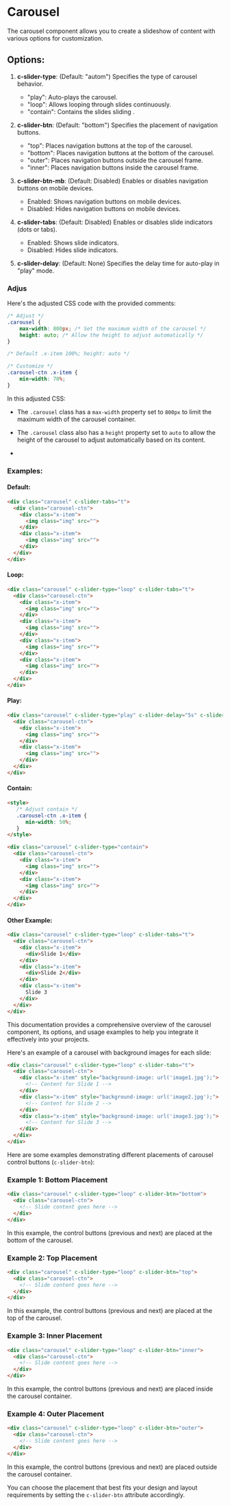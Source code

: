 
# Carousel

The carousel component allows you to create a slideshow of content with various options for customization.

##  Options:

1. **c-slider-type**: (Default: "autom") Specifies the type of carousel behavior.
   - "play": Auto-plays the carousel.
   - "loop": Allows looping through slides continuously.
   - "contain": Contains the slides  sliding .

2. **c-slider-btn**: (Default: "bottom") Specifies the placement of navigation buttons.
   - "top": Places navigation buttons at the top of the carousel.
   - "bottom": Places navigation buttons at the bottom of the carousel.
   - "outer": Places navigation buttons outside the carousel frame.
   - "inner": Places navigation buttons inside the carousel frame.

3. **c-slider-btn-mb**: (Default: Disabled) Enables or disables navigation buttons on mobile devices.
   - Enabled: Shows navigation buttons on mobile devices.
   - Disabled: Hides navigation buttons on mobile devices.

4. **c-slider-tabs**: (Default: Disabled) Enables or disables slide indicators (dots or tabs).
   - Enabled: Shows slide indicators.
   - Disabled: Hides slide indicators.

5. **c-slider-delay**: (Default: None) Specifies the delay time for auto-play in "play" mode.

### Adjus
Here's the adjusted CSS code with the provided comments:

```css
/* Adjust */
.carousel {
    max-width: 800px; /* Set the maximum width of the carousel */
    height: auto; /* Allow the height to adjust automatically */
}

/* Default .x-item 100%; height: auto */

/* Customize */
.carousel-ctn .x-item {
    min-width: 70%; 
}
```

In this adjusted CSS:

- The `.carousel` class has a `max-width` property set to `800px` to limit the maximum width of the carousel container.
- The `.carousel` class also has a `height` property set to `auto` to allow the height of the carousel to adjust automatically based on its content.

- 
### Examples:

#### Default:
```html
<div class="carousel" c-slider-tabs="t">
  <div class="carousel-ctn">  
    <div class="x-item">
      <img class="img" src="">
    </div>
    <div class="x-item">
      <img class="img" src="">
    </div> 
  </div>
</div>
```

#### Loop:
```html
<div class="carousel" c-slider-type="loop" c-slider-tabs="t">
  <div class="carousel-ctn">  
    <div class="x-item">
      <img class="img" src="">
    </div>
    <div class="x-item">
      <img class="img" src="">
    </div> 
    <div class="x-item">
      <img class="img" src="">
    </div> 
    <div class="x-item">
      <img class="img" src="">
    </div> 
  </div>
</div>
```

#### Play:
```html
<div class="carousel" c-slider-type="play" c-slider-delay="5s" c-slider-tabs="t">
  <div class="carousel-ctn">  
    <div class="x-item">
      <img class="img" src="">
    </div>
    <div class="x-item">
      <img class="img" src="">
    </div> 
  </div>
</div>
```

#### Contain:
```html
<style>
   /* Adjust contain */
   .carousel-ctn .x-item {
      min-width: 50%;
   }
</style>

<div class="carousel" c-slider-type="contain">
  <div class="carousel-ctn">  
    <div class="x-item">
      <img class="img" src="">
    </div>
    <div class="x-item">
      <img class="img" src="">
    </div> 
  </div>
</div>
```

#### Other Example:
```html
<div class="carousel" c-slider-type="loop" c-slider-tabs="t">
  <div class="carousel-ctn">  
    <div class="x-item">
      <div>Slide 1</div>
    </div>
    <div class="x-item">
      <div>Slide 2</div>
    </div> 
    <div class="x-item">
      Slide 3
    </div> 
  </div>
</div>
```

This documentation provides a comprehensive overview of the carousel component, its options, and usage examples to help you integrate it effectively into your projects.

Here's an example of a carousel with background images for each slide:

```html
<div class="carousel" c-slider-type="loop" c-slider-tabs="t">
  <div class="carousel-ctn">  
    <div class="x-item" style="background-image: url('image1.jpg');">
      <!-- Content for Slide 1 -->
    </div>
    <div class="x-item" style="background-image: url('image2.jpg');">
      <!-- Content for Slide 2 -->
    </div> 
    <div class="x-item" style="background-image: url('image3.jpg');">
      <!-- Content for Slide 3 -->
    </div> 
  </div>
</div>
```


Here are some examples demonstrating different placements of carousel control buttons (`c-slider-btn`):

### Example 1: Bottom Placement

```html
<div class="carousel" c-slider-type="loop" c-slider-btn="bottom">
  <div class="carousel-ctn">  
    <!-- Slide content goes here -->
  </div>
</div>
```

In this example, the control buttons (previous and next) are placed at the bottom of the carousel.

### Example 2: Top Placement

```html
<div class="carousel" c-slider-type="loop" c-slider-btn="top">
  <div class="carousel-ctn">  
    <!-- Slide content goes here -->
  </div>
</div>
```

In this example, the control buttons (previous and next) are placed at the top of the carousel.

### Example 3: Inner Placement

```html
<div class="carousel" c-slider-type="loop" c-slider-btn="inner">
  <div class="carousel-ctn">  
    <!-- Slide content goes here -->
  </div>
</div>
```

In this example, the control buttons (previous and next) are placed inside the carousel container.

### Example 4: Outer Placement

```html
<div class="carousel" c-slider-type="loop" c-slider-btn="outer">
  <div class="carousel-ctn">  
    <!-- Slide content goes here -->
  </div>
</div>
```

In this example, the control buttons (previous and next) are placed outside the carousel container.

You can choose the placement that best fits your design and layout requirements by setting the `c-slider-btn` attribute accordingly.
